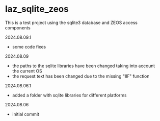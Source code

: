 # laz_sqlite_zeos

This is a test project using the sqlite3 database and ZEOS access components

2024.08.09.1
- some code fixes

2024.08.09
- the paths to the sqlite libraries have been changed taking into account the current OS
- the request text has been changed due to the missing "IIF" function

2024.08.06.1
- added a folder with sqlite libraries for different platforms

2024.08.06
- initial commit
